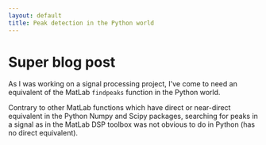 ```yaml
---
layout: default
title: Peak detection in the Python world
---
```


# Super blog post

As I was working on a signal processing project, I've come to need an equivalent
of the MatLab `findpeaks` function in the Python world.

Contrary to other MatLab functions which have direct or near-direct equivalent
in the Python Numpy and Scipy packages, searching for peaks in a signal as in
the MatLab DSP toolbox was not obvious to do in Python (has no direct equivalent).
